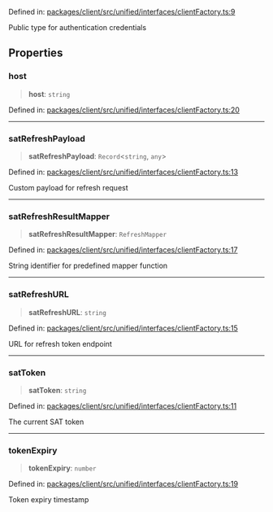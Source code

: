 Defined in: [packages/client/src/unified/interfaces/clientFactory.ts:9](https://github.com/signalwire/signalwire-js/blob/52fa77b6c8db68f4c99b30b3776f45a4309e15bf/packages/client/src/unified/interfaces/clientFactory.ts#L9)

Public type for authentication credentials

## Properties

### host

> **host**: `string`

Defined in: [packages/client/src/unified/interfaces/clientFactory.ts:20](https://github.com/signalwire/signalwire-js/blob/52fa77b6c8db68f4c99b30b3776f45a4309e15bf/packages/client/src/unified/interfaces/clientFactory.ts#L20)

***

### satRefreshPayload

> **satRefreshPayload**: `Record`\<`string`, `any`\>

Defined in: [packages/client/src/unified/interfaces/clientFactory.ts:13](https://github.com/signalwire/signalwire-js/blob/52fa77b6c8db68f4c99b30b3776f45a4309e15bf/packages/client/src/unified/interfaces/clientFactory.ts#L13)

Custom payload for refresh request

***

### satRefreshResultMapper

> **satRefreshResultMapper**: `RefreshMapper`

Defined in: [packages/client/src/unified/interfaces/clientFactory.ts:17](https://github.com/signalwire/signalwire-js/blob/52fa77b6c8db68f4c99b30b3776f45a4309e15bf/packages/client/src/unified/interfaces/clientFactory.ts#L17)

String identifier for predefined mapper function

***

### satRefreshURL

> **satRefreshURL**: `string`

Defined in: [packages/client/src/unified/interfaces/clientFactory.ts:15](https://github.com/signalwire/signalwire-js/blob/52fa77b6c8db68f4c99b30b3776f45a4309e15bf/packages/client/src/unified/interfaces/clientFactory.ts#L15)

URL for refresh token endpoint

***

### satToken

> **satToken**: `string`

Defined in: [packages/client/src/unified/interfaces/clientFactory.ts:11](https://github.com/signalwire/signalwire-js/blob/52fa77b6c8db68f4c99b30b3776f45a4309e15bf/packages/client/src/unified/interfaces/clientFactory.ts#L11)

The current SAT token

***

### tokenExpiry

> **tokenExpiry**: `number`

Defined in: [packages/client/src/unified/interfaces/clientFactory.ts:19](https://github.com/signalwire/signalwire-js/blob/52fa77b6c8db68f4c99b30b3776f45a4309e15bf/packages/client/src/unified/interfaces/clientFactory.ts#L19)

Token expiry timestamp
